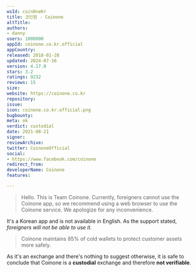 ```yaml
---
wsId: coinOneKr
title: 코인원 - Coinone
altTitle: 
authors:
- danny
users: 1000000
appId: coinone.co.kr.official
appCountry: 
released: 2018-01-28
updated: 2024-07-16
version: 4.17.0
stars: 3.2
ratings: 9232
reviews: 15
size: 
website: https://coinone.co.kr
repository: 
issue: 
icon: coinone.co.kr.official.png
bugbounty: 
meta: ok
verdict: custodial
date: 2021-08-21
signer: 
reviewArchive: 
twitter: CoinoneOfficial
social:
- https://www.facebook.com/coinone
redirect_from: 
developerName: Coinone
features: 

---
```


> Hello. This is Team Coinone. Currently, foreigners cannot use the Coinone app, so we recommend using a web browser to use the Coinone service. We apologize for any inconvenience.

It's a Korean app and is not available in English. As the support stated, *foreigners will not be able to use it.*

> Coinone maintains 85% of cold wallets to protect customer assets more safely.

As it's an exchange and there's nothing to suggest otherwise, it is safe to conclude that Coinone is a **custodial** exchange and therefore **not verifiable**.